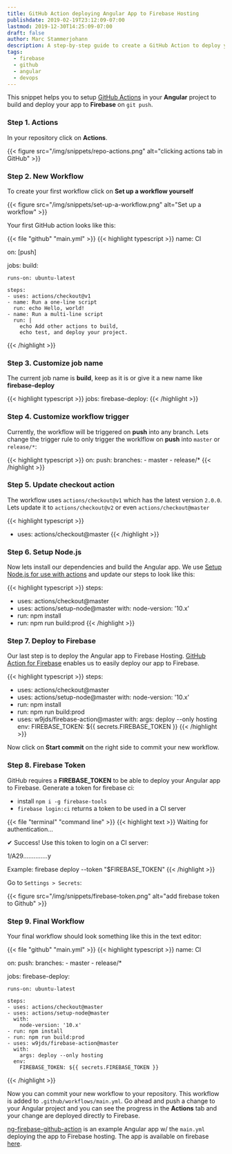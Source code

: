 ```yaml
---
title: GitHub Action deploying Angular App to Firebase Hosting
publishdate: 2019-02-19T23:12:09-07:00
lastmod: 2019-12-30T14:25:09-07:00
draft: false
author: Marc Stammerjohann
description: A step-by-step guide to create a GitHub Action to deploy your Angular App to Firebase Hosting.
tags:
  - firebase
  - github
  - angular
  - devops
---
```


This snippet helps you to setup [GitHub Actions](https://github.com/features/actions) in your **Angular** project to build and deploy your app to **Firebase** on `git push`.

### Step 1. Actions

In your repository click on **Actions**.

{{< figure src="/img/snippets/repo-actions.png" alt="clicking actions tab in GitHub" >}}

### Step 2. New Workflow

To create your first workflow click on **Set up a workflow yourself**

{{< figure src="/img/snippets/set-up-a-workflow.png" alt="Set up a workflow" >}}

Your first GitHub action looks like this:

{{< file "github" "main.yml" >}}
{{< highlight typescript >}}
name: CI

on: [push]

jobs:
  build:

    runs-on: ubuntu-latest

    steps:
    - uses: actions/checkout@v1
    - name: Run a one-line script
      run: echo Hello, world!
    - name: Run a multi-line script
      run: |
        echo Add other actions to build,
        echo test, and deploy your project.
{{< /highlight >}}

### Step 3. Customize job name

The current job name is **build**, keep as it is or give it a new name like **firebase-deploy**

{{< highlight typescript >}}
jobs:
  firebase-deploy:
{{< /highlight >}}

### Step 4. Customize workflow trigger

Currently, the workflow will be triggered on **push** into any branch. Lets change the trigger rule to only trigger the worklflow on **push** into `master` or `release/*`:

{{< highlight typescript >}}
on:
  push:
    branches:
    - master
    - release/*
{{< /highlight >}}

### Step 5. Update checkout action

The workflow uses `actions/checkout@v1` which has the latest version `2.0.0`. Lets update it to `actions/checkout@v2` or even `actions/checkout@master`

{{< highlight typescript >}}
- uses: actions/checkout@master
{{< /highlight >}}

### Step 6. Setup Node.js

Now lets install our dependencies and build the Angular app. We use [Setup Node.js for use with actions](https://github.com/marketplace/actions/setup-node-js-for-use-with-actions) and update our steps to look like this:

{{< highlight typescript >}}
steps:
- uses: actions/checkout@master
- uses: actions/setup-node@master
  with:
    node-version: '10.x'
- run: npm install
- run: npm run build:prod
{{< /highlight >}}

### Step 7. Deploy to Firebase

Our last step is to deploy the Angular app to Firebase Hosting. [GitHub Action for Firebase](https://github.com/marketplace/actions/github-action-for-firebase) enables us to easily deploy our app to Firebase.

{{< highlight typescript >}}
steps:
- uses: actions/checkout@master
- uses: actions/setup-node@master
  with:
  node-version: '10.x'
- run: npm install
- run: npm run build:prod
- uses: w9jds/firebase-action@master
  with:
    args: deploy --only hosting
  env:
    FIREBASE_TOKEN: ${{ secrets.FIREBASE_TOKEN }}
{{< /highlight >}}

Now click on **Start commit** on the right side to commit your new workflow.

### Step 8. Firebase Token

GitHub requires a **FIREBASE_TOKEN** to be able to deploy your Angular app to Firebase.
Generate a token for firebase ci:

- install `npm i -g firebase-tools`
- `firebase login:ci` returns a token to be used in a CI server

{{< file "terminal" "command line" >}}
{{< highlight text >}}
Waiting for authentication...

✔ Success! Use this token to login on a CI server:

1/A29..............y

Example: firebase deploy --token "\$FIREBASE_TOKEN"
{{< /highlight >}}

Go to `Settings > Secrets`:

{{< figure src="/img/snippets/firebase-token.png" alt="add firebase token to Github" >}}

### Step 9. Final Workflow

Your final workflow should look something like this in the text editor:

{{< file "github" "main.yml" >}}
{{< highlight typescript >}}
name: CI

on:
  push:
    branches:
    - master
    - release/*

jobs:
  firebase-deploy:

    runs-on: ubuntu-latest

    steps:
    - uses: actions/checkout@master
    - uses: actions/setup-node@master
      with:
        node-version: '10.x'
    - run: npm install
    - run: npm run build:prod
    - uses: w9jds/firebase-action@master
      with:
        args: deploy --only hosting
      env:
        FIREBASE_TOKEN: ${{ secrets.FIREBASE_TOKEN }}
{{< /highlight >}}

Now you can commit your new workflow to your repository. This workflow is added to `.github/workflows/main.yml`. Go ahead and push a change to your Angular project and you can see the progress in the **Actions** tab and your change are deployed directly to Firebase. 

[ng-firebase-github-action](https://github.com/marcjulian/ng-firebase-github-actions) is an example Angular app w/ the `main.yml` deploying the app to Firebase hosting. The app is available on firebase [here](https://ng-firebase-github-actions.firebaseapp.com/).
